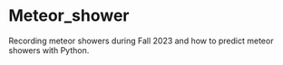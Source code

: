 # Meteor_shower
Recording meteor showers during Fall 2023 and how to predict meteor showers with Python. 
